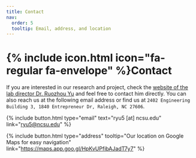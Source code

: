 ```yaml
---
title: Contact
nav:
  order: 5
  tooltip: Email, address, and location
---
```


# {% include icon.html icon="fa-regular fa-envelope" %}Contact

If you are interested in our research and project, check the [website of the lab director Dr. Ruozhou Yu](https://ruozhouy.github.io/) and feel free to contact him directly. You can also reach us at the following email address or find us at `2402 Engineering Building 3, 1840 Entrepreneur Dr, Raleigh, NC 27606`.

{%
  include button.html
  type="email"
  text="ryu5 [at] ncsu.edu"
  link="ryu5@ncsu.edu"
%}
<!-- {%
  include button.html
  type="phone"
  text="(555) 867-5309"
  link="+1-555-867-5309"
%} -->
{%
  include button.html
  type="address"
  tooltip="Our location on Google Maps for easy navigation"
  link="https://maps.app.goo.gl/HpKvUPfibAJadT7y7"
%}